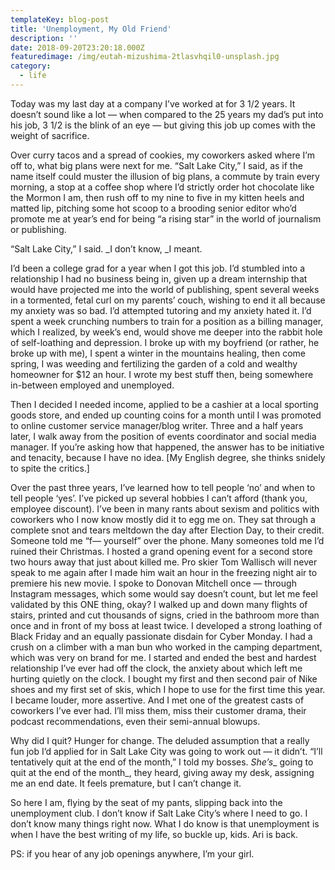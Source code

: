 ```yaml
---
templateKey: blog-post
title: 'Unemployment, My Old Friend'
description: ''
date: 2018-09-20T23:20:18.000Z
featuredimage: /img/eutah-mizushima-2tlasvhqil0-unsplash.jpg
category:
  - life
---
```

Today was my last day at a company I&#8217;ve worked at for 3 1/2 years. It doesn&#8217;t sound like a lot &#8212; when compared to the 25 years my dad&#8217;s put into his job, 3 1/2 is the blink of an eye &#8212; but giving this job up comes with the weight of sacrifice.

Over curry tacos and a spread of cookies, my coworkers asked where I&#8217;m off to, what big plans were next for me. &#8220;Salt Lake City,&#8221; I said, as if the name itself could muster the illusion of big plans, a commute by train every morning, a stop at a coffee shop where I&#8217;d strictly order hot chocolate like the Mormon I am, then rush off to my nine to five in my kitten heels and matted lip, pitching some hot scoop to a brooding senior editor who&#8217;d promote me at year&#8217;s end for being &#8220;a rising star&#8221; in the world of journalism or publishing.

&#8220;Salt Lake City,&#8221; I said. _I don&#8217;t know, _I meant.

<!--more-->

I&#8217;d been a college grad for a year when I got this job. I&#8217;d stumbled into a relationship I had no business being in, given up a dream internship that would have projected me into the world of publishing, spent several weeks in a tormented, fetal curl on my parents&#8217; couch, wishing to end it all because my anxiety was so bad. I&#8217;d attempted tutoring and my anxiety hated it. I&#8217;d spent a week crunching numbers to train for a position as a billing manager, which I realized, by week&#8217;s end, would shove me deeper into the rabbit hole of self-loathing and depression. I broke up with my boyfriend (or rather, he broke up with me), I spent a winter in the mountains healing, then come spring, I was weeding and fertilizing the garden of a cold and wealthy homeowner for $12 an hour. I wrote my best stuff then, being somewhere in-between employed and unemployed.

Then I decided I needed income, applied to be a cashier at a local sporting goods store, and ended up counting coins for a month until I was promoted to online customer service manager/blog writer. Three and a half years later, I walk away from the position of events coordinator and social media manager. If you&#8217;re asking how that happened, the answer has to be initiative and tenacity, because I have no idea. [My English degree, she thinks snidely to spite the critics.]

Over the past three years, I&#8217;ve learned how to tell people &#8216;no&#8217; and when to tell people &#8216;yes&#8217;. I&#8217;ve picked up several hobbies I can&#8217;t afford (thank you, employee discount). I&#8217;ve been in many rants about sexism and politics with coworkers who I now know mostly did it to egg me on. They sat through a complete snot and tears meltdown the day after Election Day, to their credit. Someone told me &#8220;f&#8212; yourself&#8221; over the phone. Many someones told me I&#8217;d ruined their Christmas. I hosted a grand opening event for a second store two hours away that just about killed me. Pro skier Tom Wallisch will never speak to me again after I made him wait an hour in the freezing night air to premiere his new movie. I spoke to Donovan Mitchell once &#8212; through Instagram messages, which some would say doesn&#8217;t count, but let me feel validated by this ONE thing, okay? I walked up and down many flights of stairs, printed and cut thousands of signs, cried in the bathroom more than once and in front of my boss at least twice. I developed a strong loathing of Black Friday and an equally passionate disdain for Cyber Monday. I had a crush on a climber with a man bun who worked in the camping department, which was very on brand for me. I started and ended the best and hardest relationship I&#8217;ve ever had off the clock, the anxiety about which left me hurting quietly on the clock. I bought my first and then second pair of Nike shoes and my first set of skis, which I hope to use for the first time this year. I became louder, more assertive. And I met one of the greatest casts of coworkers I&#8217;ve ever had. I&#8217;ll miss them, miss their customer drama, their podcast recommendations, even their semi-annual blowups.

Why did I quit? Hunger for change. The deluded assumption that a really fun job I&#8217;d applied for in Salt Lake City was going to work out &#8212; it didn&#8217;t. &#8220;I&#8217;ll tentatively quit at the end of the month,&#8221; I told my bosses. _She&#8217;s__ going to quit at the end of the month_, they heard, giving away my desk, assigning me an end date. It feels premature, but I can&#8217;t change it.

So here I am, flying by the seat of my pants, slipping back into the unemployment club. I don&#8217;t know if Salt Lake City&#8217;s where I need to go. I don&#8217;t know many things right now. What I do know is that unemployment is when I have the best writing of my life, so buckle up, kids. Ari is back.

PS: if you hear of any job openings anywhere, I&#8217;m your girl.
